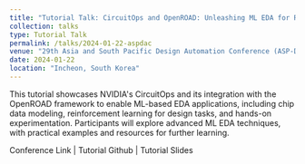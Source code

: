 ```yaml
---
title: "Tutorial Talk: CircuitOps and OpenROAD: Unleashing ML EDA for Research and Education"
collection: talks
type: Tutorial Talk
permalink: /talks/2024-01-22-aspdac
venue: "29th Asia and South Pacific Design Automation Conference (ASP-DAC)"
date: 2024-01-22
location: "Incheon, South Korea"
---
```


This tutorial showcases NVIDIA's CircuitOps and its integration with the OpenROAD framework to enable ML-based EDA applications, including chip data modeling, reinforcement learning for design tasks, and hands-on experimentation. Participants will explore advanced ML EDA techniques, with practical examples and resources for further learning.

<a href="https://www.aspdac.com/aspdac2024/tutorial/index.html" style="text-decoration: none;">Conference Link</a>
|
<a href="https://github.com/ASU-VDA-Lab/ASP-DAC24-Tutorial" style="text-decoration: none;">Tutorial Github</a>
|
<a href="https://github.com/ASU-VDA-Lab/ASP-DAC24-Tutorial/blob/main/ASP-DAC-24-Tutorial-CircuitOps-OpenROAD-v4.pptx" style="text-decoration: none;">Tutorial Slides</a>